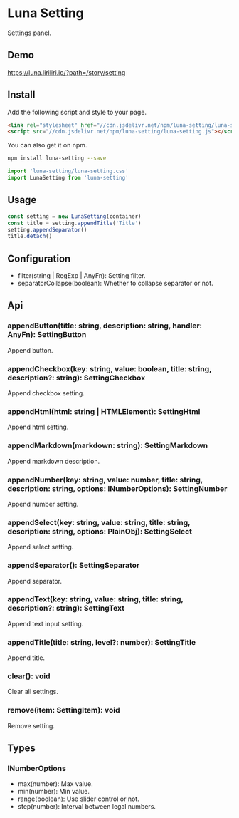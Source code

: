 # Luna Setting

Settings panel.

## Demo

https://luna.liriliri.io/?path=/story/setting

## Install

Add the following script and style to your page.

```html
<link rel="stylesheet" href="//cdn.jsdelivr.net/npm/luna-setting/luna-setting.css" />
<script src="//cdn.jsdelivr.net/npm/luna-setting/luna-setting.js"></script>
```

You can also get it on npm.

```bash
npm install luna-setting --save
```

```javascript
import 'luna-setting/luna-setting.css'
import LunaSetting from 'luna-setting'
```

## Usage

```javascript
const setting = new LunaSetting(container)
const title = setting.appendTitle('Title')
setting.appendSeparator()
title.detach()
```

## Configuration

* filter(string | RegExp | AnyFn): Setting filter.
* separatorCollapse(boolean): Whether to collapse separator or not.

## Api

### appendButton(title: string, description: string, handler: AnyFn): SettingButton

Append button.

### appendCheckbox(key: string, value: boolean, title: string, description?: string): SettingCheckbox

Append checkbox setting.

### appendHtml(html: string | HTMLElement): SettingHtml

Append html setting.

### appendMarkdown(markdown: string): SettingMarkdown

Append markdown description.

### appendNumber(key: string, value: number, title: string, description: string, options: INumberOptions): SettingNumber

Append number setting.

### appendSelect(key: string, value: string, title: string, description: string, options: PlainObj<string>): SettingSelect

Append select setting.

### appendSeparator(): SettingSeparator

Append separator.

### appendText(key: string, value: string, title: string, description?: string): SettingText

Append text input setting.

### appendTitle(title: string, level?: number): SettingTitle

Append title.

### clear(): void

Clear all settings.

### remove(item: SettingItem): void

Remove setting.

## Types

### INumberOptions

* max(number): Max value.
* min(number): Min value.
* range(boolean): Use slider control or not.
* step(number): Interval between legal numbers.
